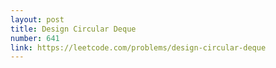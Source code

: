 ```yaml
---
layout: post
title: Design Circular Deque
number: 641
link: https://leetcode.com/problems/design-circular-deque
---
```

